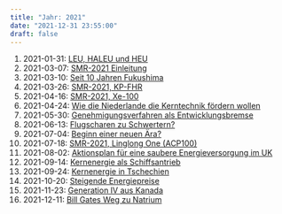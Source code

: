 ```yaml
---
title: "Jahr: 2021"
date: "2021-12-31 23:55:00"
draft: false
---
```


1. 2021-01-31: [LEU, HALEU und HEU](../2021-01-31-leu-haleu-und-heu)
2. 2021-03-07: [SMR-2021 Einleitung](../2021-03-07-smr-2021-einleitung)
3. 2021-03-10: [Seit 10 Jahren Fukushima](../2021-03-10-seit-10-jahren-fukushima)
4. 2021-03-26: [SMR-2021, KP-FHR](../2021-03-26-smr-2021-kp-fhr)
5. 2021-04-16: [SMR-2021, Xe-100](../2021-04-16-smr-2021-xe-100)
6. 2021-04-24: [Wie die Niederlande die Kerntechnik fördern wollen](../2021-04-24-wie-die-niederlande-die-kerntechnik-foerdern-wollen)
7. 2021-05-30: [Genehmigungsverfahren als Entwicklungsbremse](../2021-05-30-genehmigungsverfahren-als-entwicklungsbremse)
8. 2021-06-13: [Flugscharen zu Schwertern?](../2021-06-13-flugscharen-zu-schwertern)
9. 2021-07-04: [Beginn einer neuen Ära?](../2021-07-04-beginn-einer-neuen-aera)
10. 2021-07-18: [SMR-2021, Linglong One (ACP100)](../2021-07-18-smr-2021-linglong-one-acp100)
11. 2021-08-02: [Aktionsplan für eine saubere Energieversorgung im UK](../2021-08-02-aktionsplan-fuer-eine-saubere-energieversorgung-im-uk)
12. 2021-09-14: [Kernenergie als Schiffsantrieb](../2021-09-14-kernenergie-als-schiffsantrieb)
13. 2021-09-24: [Kernenergie in Tschechien](../2021-09-24-kernenergie-in-tschechien)
14. 2021-10-20: [Steigende Energiepreise](../2021-10-20-steigende-energiepreise)
15. 2021-11-23: [Generation IV aus Kanada](../2021-11-23-generation-iv-aus-kanada)
16. 2021-12-11: [Bill Gates Weg zu Natrium](../2021-12-11-bill-gates-weg-zu-natrium)



